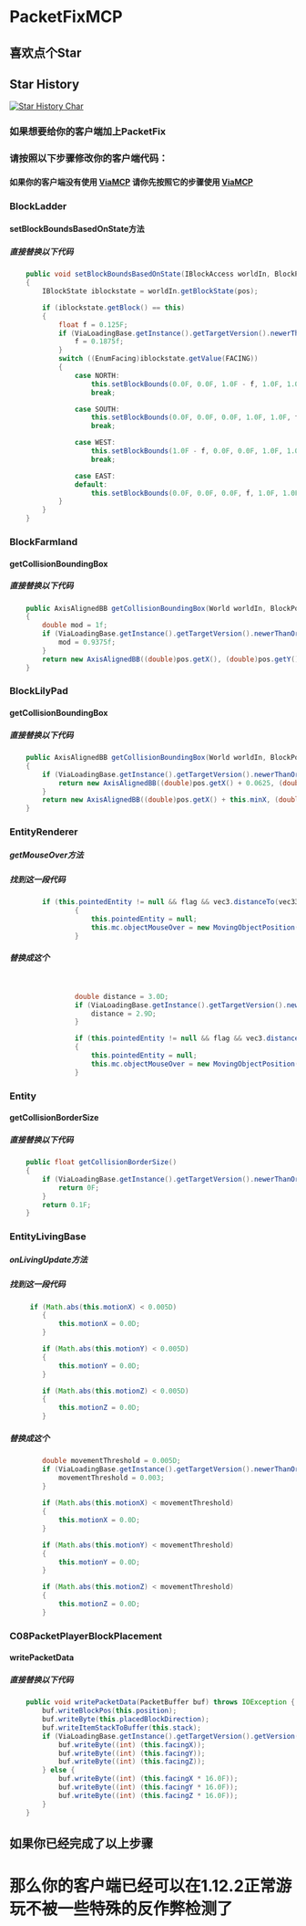 # PacketFixMCP
## 喜欢点个Star
## Star History

[![Star History Char](https://api.star-history.com/svg?repos=LangYa466/PacketFixMCP&type=Date)](https://star-history.com/#LangYa466/PacketFixMCP&Date&theme=dark)

### 如果想要给你的客户端加上PacketFix
### 请按照以下步骤修改你的客户端代码：
#### 如果你的客户端没有使用 [ViaMCP](https://github.com/ViaVersionMCP/ViaMCP) 请你先按照它的步骤使用 [ViaMCP](https://github.com/ViaVersionMCP/ViaMCP)

### BlockLadder
#### setBlockBoundsBasedOnState方法
##### 直接替换以下代码
```java
    public void setBlockBoundsBasedOnState(IBlockAccess worldIn, BlockPos pos)
    {
        IBlockState iblockstate = worldIn.getBlockState(pos);

        if (iblockstate.getBlock() == this)
        {
            float f = 0.125F;
            if (ViaLoadingBase.getInstance().getTargetVersion().newerThanOrEqualTo(ProtocolVersion.v1_12_2)) {
                f = 0.1875f;
            }
            switch ((EnumFacing)iblockstate.getValue(FACING))
            {
                case NORTH:
                    this.setBlockBounds(0.0F, 0.0F, 1.0F - f, 1.0F, 1.0F, 1.0F);
                    break;

                case SOUTH:
                    this.setBlockBounds(0.0F, 0.0F, 0.0F, 1.0F, 1.0F, f);
                    break;

                case WEST:
                    this.setBlockBounds(1.0F - f, 0.0F, 0.0F, 1.0F, 1.0F, 1.0F);
                    break;

                case EAST:
                default:
                    this.setBlockBounds(0.0F, 0.0F, 0.0F, f, 1.0F, 1.0F);
            }
        }
    }
```


### BlockFarmland
#### getCollisionBoundingBox
##### 直接替换以下代码
```java
    public AxisAlignedBB getCollisionBoundingBox(World worldIn, BlockPos pos, IBlockState state)
    {
        double mod = 1f;
        if (ViaLoadingBase.getInstance().getTargetVersion().newerThanOrEqualTo(ProtocolVersion.v1_12_2)) {
            mod = 0.9375f;
        }
        return new AxisAlignedBB((double)pos.getX(), (double)pos.getY(), (double)pos.getZ(), (double)(pos.getX() + 1), (double)(pos.getY() + mod), (double)(pos.getZ() + 1));
    }
```

### BlockLilyPad
#### getCollisionBoundingBox
##### 直接替换以下代码
```java
    public AxisAlignedBB getCollisionBoundingBox(World worldIn, BlockPos pos, IBlockState state)
    {
        if (ViaLoadingBase.getInstance().getTargetVersion().newerThanOrEqualTo(ProtocolVersion.v1_12_2)) {
            return new AxisAlignedBB((double)pos.getX() + 0.0625, (double)pos.getY(), (double)pos.getZ() + this.minZ + 0.0625, (double)pos.getX() + 0.9375, (double)pos.getY() + 0.09375, (double)pos.getZ() + 0.9375);
        }
        return new AxisAlignedBB((double)pos.getX() + this.minX, (double)pos.getY() + this.minY, (double)pos.getZ() + this.minZ, (double)pos.getX() + this.maxX, (double)pos.getY() + this.maxY, (double)pos.getZ() + this.maxZ);
    }
```

### EntityRenderer
##### getMouseOver方法
##### 找到这一段代码
```java
        if (this.pointedEntity != null && flag && vec3.distanceTo(vec33) > 3.0D)
                {
                    this.pointedEntity = null;
                    this.mc.objectMouseOver = new MovingObjectPosition(MovingObjectPosition.MovingObjectType.MISS, vec33, (EnumFacing)null, new BlockPos(vec33));
                }
```
##### 替换成这个
```java


                double distance = 3.0D;
                if (ViaLoadingBase.getInstance().getTargetVersion().newerThanOrEqualTo(ProtocolVersion.v1_12_2)) {
                    distance = 2.9D;
                }

                if (this.pointedEntity != null && flag && vec3.distanceTo(vec33) > distance)
                {
                    this.pointedEntity = null;
                    this.mc.objectMouseOver = new MovingObjectPosition(MovingObjectPosition.MovingObjectType.MISS, vec33, (EnumFacing)null, new BlockPos(vec33));
                }
```

### Entity
#### getCollisionBorderSize
##### 直接替换以下代码
```java
    public float getCollisionBorderSize()
    {
        if (ViaLoadingBase.getInstance().getTargetVersion().newerThanOrEqualTo(ProtocolVersion.v1_12_2)) {
            return 0F;
        }
        return 0.1F;
    }
```

### EntityLivingBase
##### onLivingUpdate方法
##### 找到这一段代码
```java
     if (Math.abs(this.motionX) < 0.005D)
        {
            this.motionX = 0.0D;
        }

        if (Math.abs(this.motionY) < 0.005D)
        {
            this.motionY = 0.0D;
        }

        if (Math.abs(this.motionZ) < 0.005D)
        {
            this.motionZ = 0.0D;
        }

```
##### 替换成这个
```java
        double movementThreshold = 0.005D;
        if (ViaLoadingBase.getInstance().getTargetVersion().newerThanOrEqualTo(ProtocolVersion.v1_12_2)) {
            movementThreshold = 0.003;
        }
        
        if (Math.abs(this.motionX) < movementThreshold)
        {
            this.motionX = 0.0D;
        }

        if (Math.abs(this.motionY) < movementThreshold)
        {
            this.motionY = 0.0D;
        }

        if (Math.abs(this.motionZ) < movementThreshold)
        {
            this.motionZ = 0.0D;
        }
```


### C08PacketPlayerBlockPlacement
#### writePacketData
##### 直接替换以下代码
```java
    public void writePacketData(PacketBuffer buf) throws IOException {
        buf.writeBlockPos(this.position);
        buf.writeByte(this.placedBlockDirection);
        buf.writeItemStackToBuffer(this.stack);
        if (ViaLoadingBase.getInstance().getTargetVersion().getVersion() > 47) {
            buf.writeByte((int) (this.facingX));
            buf.writeByte((int) (this.facingY));
            buf.writeByte((int) (this.facingZ));
        } else {
            buf.writeByte((int) (this.facingX * 16.0F));
            buf.writeByte((int) (this.facingY * 16.0F));
            buf.writeByte((int) (this.facingZ * 16.0F));
        }
    }

```


## 如果你已经完成了以上步骤
# 那么你的客户端已经可以在1.12.2正常游玩不被一些特殊的反作弊检测了
